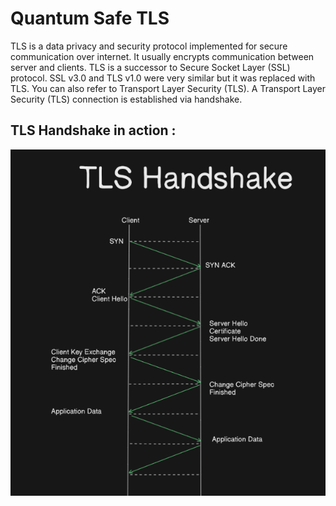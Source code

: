# Quantum Safe TLS

TLS is a data privacy and security protocol implemented for secure communication over internet. It usually encrypts communication between server and clients. TLS is a successor to Secure Socket Layer (SSL) protocol. SSL v3.0 and TLS v1.0 were very similar but it was replaced with TLS. You can also refer to Transport Layer Security (TLS). A Transport Layer Security (TLS) connection is established via handshake. 

## TLS Handshake in action :

![alt text](resource/image.png)